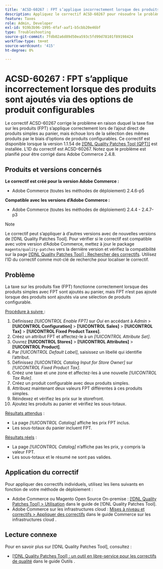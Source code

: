 ```yaml
---
title: 'ACSD-60267 : FPT s’applique incorrectement lorsque des produits sont ajoutés via des options de produit configurables'
description: Appliquez le correctif ACSD-60267 pour résoudre le problème d’Adobe Commerce où la taxe fixe sur les produits (FPT) s’applique correctement lors de l’ajout direct de produits simples au panier, mais échoue lors de la sélection des mêmes produits par le biais d’options de produits configurables.
feature: Taxes
role: Admin, Developer
exl-id: 919b3b96-1995-4faf-aaf1-b5cbb20e46bf
type: Troubleshooting
source-git-commit: 7fdb02a6d89d50ea593c5fd99d78101f89198424
workflow-type: tm+mt
source-wordcount: '415'
ht-degree: 0%

---
```


# ACSD-60267 : FPT s’applique incorrectement lorsque des produits sont ajoutés via des options de produit configurables

Le correctif ACSD-60267 corrige le problème en raison duquel la taxe fixe sur les produits (FPT) s’applique correctement lors de l’ajout direct de produits simples au panier, mais échoue lors de la sélection des mêmes produits par le biais d’options de produits configurables. Ce correctif est disponible lorsque la version 1.1.54 de [[!DNL Quality Patches Tool (QPT)]](https://experienceleague.adobe.com/docs/commerce-operations/tools/quality-patches-tool/usage.html?lang=fr) est installée. L’ID du correctif est ACSD-60267. Notez que le problème est planifié pour être corrigé dans Adobe Commerce 2.4.8.

## Produits et versions concernés

**Le correctif est créé pour la version Adobe Commerce :**

* Adobe Commerce (toutes les méthodes de déploiement) 2.4.6-p5

**Compatible avec les versions d’Adobe Commerce :**

* Adobe Commerce (toutes les méthodes de déploiement) 2.4.4 - 2.4.7-p3

>[!NOTE]
>
>Le correctif peut s’appliquer à d’autres versions avec de nouvelles versions de [!DNL Quality Patches Tool]. Pour vérifier si le correctif est compatible avec votre version d’Adobe Commerce, mettez à jour le package `magento/quality-patches` vers la dernière version et vérifiez la compatibilité sur la page [[!DNL Quality Patches Tool] : Rechercher des correctifs](https://experienceleague.adobe.com/tools/commerce-quality-patches/index.html?lang=fr). Utilisez l’ID du correctif comme mot-clé de recherche pour localiser le correctif.

## Problème

La taxe sur les produits fixe (FPT) fonctionne correctement lorsque des produits simples avec FPT sont ajoutés au panier, mais FPT n’est pas ajouté lorsque des produits sont ajoutés via une sélection de produits configurable.

<u>Procédure à suivre </u> :

1. Définissez *[!UICONTROL Enable FPT]* sur *Oui* en accédant à *Admin* > **[!UICONTROL Configuration]** > **[!UICONTROL Sales]** > **[!UICONTROL Tax]** > **[!UICONTROL Fixed Product Taxes]**.
1. Créez un attribut FPT et affectez-le à un *[!UICONTROL Attribute Set]*.
1. Ouvrez **[!UICONTROL Stores]** > **[!UICONTROL Attributes]** > **[!UICONTROL Product]**.
1. Par *[!UICONTROL Default Label]*, saisissez un libellé qui identifie l’attribut.
1. Définissez *[!UICONTROL Catalog Input for Store Owner]* sur *[!UICONTROL Fixed Product Tax]*.
1. Créez une taxe et une zone et affectez-les à une nouvelle *[!UICONTROL Tax Rule]*.
1. Créez un produit configurable avec deux produits simples.
1. Attribuez maintenant deux valeurs FPT différentes à ces produits simples.
1. Réindexez et vérifiez les prix sur le storefront.
1. Ajoutez les produits au panier et vérifiez les sous-totaux.

<u>Résultats attendus</u> :

* La page *[!UICONTROL Catalog]* affiche les prix FPT inclus.
* Les sous-totaux du panier incluent FPT.

<u>Résultats réels</u> :

* La page *[!UICONTROL Catalog]* n’affiche pas les prix, y compris la valeur FPT.
* Les sous-totaux et le résumé ne sont pas valides.

## Application du correctif

Pour appliquer des correctifs individuels, utilisez les liens suivants en fonction de votre méthode de déploiement :

* Adobe Commerce ou Magento Open Source On-premise : [[!DNL Quality Patches Tool] > Utilisation](/help/tools/quality-patches-tool/usage.md) dans le guide de [!DNL Quality Patches Tool].
* Adobe Commerce sur les infrastructures cloud : [Mises à niveau et correctifs > Appliquer des correctifs](https://experienceleague.adobe.com/docs/commerce-cloud-service/user-guide/develop/upgrade/apply-patches.html?lang=fr) dans le guide Commerce sur les infrastructures cloud .

## Lecture connexe

Pour en savoir plus sur [!DNL Quality Patches Tool], consultez :

* [[!DNL Quality Patches Tool] : un outil en libre-service pour les correctifs de qualité](/help/tools/quality-patches-tool/quality-patches-tool-to-self-serve-quality-patches.md) dans le guide Outils .
